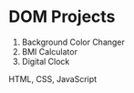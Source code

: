 # DOM Projects

 1) Background Color Changer
 2) BMI Calculator
 3) Digital Clock 


HTML, CSS, JavaScript 
